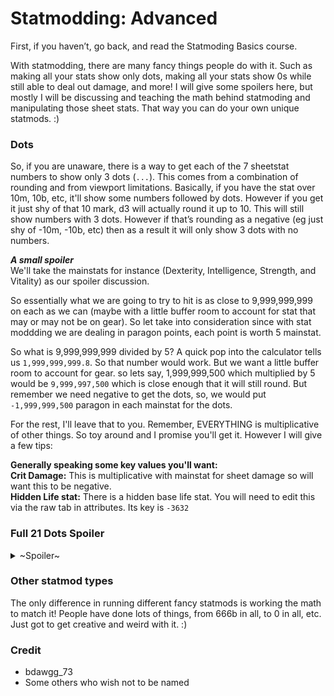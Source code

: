# Statmodding: Advanced
First, if you haven’t, go back, and read the Statmoding Basics course.  

With statmodding, there are many fancy things people do with it. Such as making all your stats show only dots, making all your stats show 0s while still able to deal out damage, and more! I will give some spoilers here, but mostly I will be discussing and teaching the math behind statmoding and manipulating those sheet stats. That way you can do your own unique statmods. :)

### Dots
So, if you are unaware, there is a way to get each of the 7 sheetstat numbers to show only 3 dots (`...`). This comes from a combination of rounding and from viewport limitations. Basically, if you have the stat over 10m, 10b, etc, it'll show some numbers followed by dots. However if you get it just shy of that 10 mark, d3 will actually round it up to 10. This will still show numbers with 3 dots. However if that’s rounding as a negative (eg just shy of -10m, -10b, etc) then as a result it will only show 3 dots with no numbers.

_**A small spoiler**_  
We'll take the mainstats for instance (Dexterity, Intelligence, Strength, and Vitality) as our spoiler discussion.    

So essentially what we are going to try to hit is as close to 9,999,999,999 on each as we can (maybe with a little buffer room to account for stat that may or may not be on gear). So let take into consideration since with stat moddding we are dealing in paragon points, each point is worth 5 mainstat.   

So what is 9,999,999,999 divided by 5? A quick pop into the calculator tells us `1,999,999,999.8`. So that number would work. But we want a little buffer room to account for gear. so lets say, 1,999,999,500 which multiplied by 5 would be `9,999,997,500` which is close enough that it will still round. But remember we need negative to get the dots, so, we would put `-1,999,999,500` paragon in each mainstat for the dots.

For the rest, I'll leave that to you. Remember, EVERYTHING is multiplicative of other things. So toy around and I promise you'll get it. However I will give a few tips:  

**Generally speaking some key values you'll want:**  
**Crit Damage:** This is multiplicative with mainstat for sheet damage so will want this to be negative.  
**Hidden Life stat:** There is a hidden base life stat. You will need to edit this via the raw tab in attributes. Its key is `-3632`  

### Full 21 Dots Spoiler
<details>
  <summary>~Spoiler~</summary>
  <p>  
    
  **The numbers may be slightly different on different systems, but heres the general numbers for 21 dots.**  
  * **Int, Dex, Str, Vit:**   `-1,999,999,500`  
  * **Resist All:**           `225,000,000` (May need to be altered slightly based on system)  
  * **Life Percent:**         `-2,147,483,647`  
  * **Life Regen:**           `0`  
  * **Life Per Hit:**         `-2,147,483,647`  
  * **Armor:**                (different if you are wearing gear or depending on console)  
  * **Crit Chance:**          `2,147,483,647`  
  * **Crit Damage:**          `-2,147,483,647` (May change depending on gear an system)  
  </p>
</details>


### Other statmod types
The only difference in running different fancy statmods is working the math to match it! People have done lots of things, from 666b in all, to 0 in all, etc. Just got to get creative and weird with it. :)  
  
### Credit
* bdawgg_73
* Some others who wish not to be named
